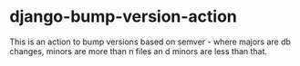 # django-bump-version-action
This is an action to bump versions based on semver - where majors are db changes, minors are more than n files an d minors are less than that.
